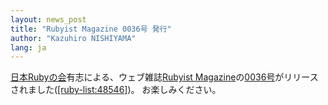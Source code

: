 ```yaml
---
layout: news_post
title: "Rubyist Magazine 0036号 発行"
author: "Kazuhiro NISHIYAMA"
lang: ja
---
```


[日本Rubyの会][1]有志による、ウェブ雑誌[Rubyist
Magazine][2]の[0036号][3]がリリースされました([\[ruby-list:48546\]][4])。 お楽しみください。



[1]: http://jp.rubyist.net/ 
[2]: http://jp.rubyist.net/magazine/ 
[3]: http://jp.rubyist.net/magazine/?0036 
[4]: http://blade.nagaokaut.ac.jp/cgi-bin/scat.rb/ruby/ruby-list/48546 
